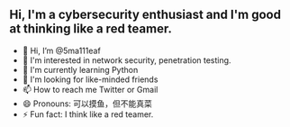 ## Hi, I'm a cybersecurity enthusiast and I'm good at thinking like a red teamer.
- 👋 Hi, I’m @5ma111eaf
- 👀 I'm interested in network security, penetration testing.
- 🌱 I'm currently learning Python
- 💞️ I'm looking for like-minded friends
- 📫 How to reach me Twitter or Gmail
- 😄 Pronouns: 可以摸鱼，但不能真菜
- ⚡ Fun fact: I think like a red teamer.

<!---
5ma111eaf/5ma111eaf is a ✨ special ✨ repository because its `README.md` (this file) appears on your GitHub profile.
You can click the Preview link to take a look at your changes.
--->
